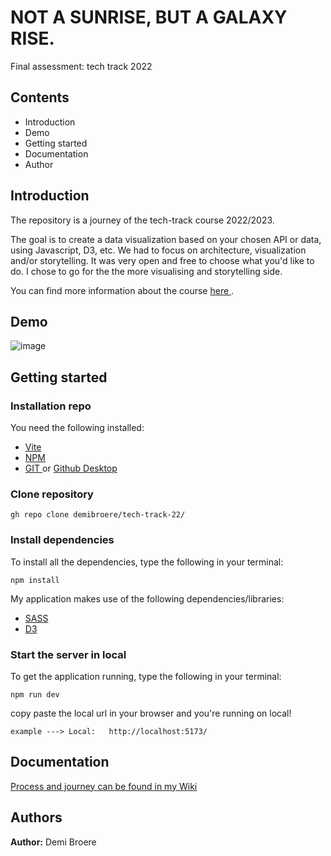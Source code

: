 # NOT A SUNRISE, BUT A GALAXY RISE.
Final assessment: tech track 2022

## Contents 
- Introduction
- Demo
- Getting started
- Documentation
- Author


## Introduction
The repository is a journey of the tech-track course 2022/2023.

The goal is to create a data visualization based on your chosen API or data, using Javascript, D3, etc. We had to focus on architecture, visualization and/or storytelling. It was very open and free to choose what you'd like to do. I chose to go for the the more visualising and storytelling side. 

You can find more information about the course [ here ](https://github.com/cmda-tt/course-22-23).

## Demo

![image](https://user-images.githubusercontent.com/90050856/204860004-172ad625-5073-4ec8-8bd0-d6495a205ec3.png)

## Getting started

### Installation repo

You need the following installed:
- [ Vite ](https://vitejs.dev/)
- [ NPM ](https://docs.npmjs.com/)
- [ GIT ](https://git-scm.com/downloads) or [ Github Desktop ](https://desktop.github.com/)

### Clone repository
```
gh repo clone demibroere/tech-track-22/
```

### Install dependencies
To install all the dependencies, type the following in your terminal:

```
npm install
```

My application makes use of the following dependencies/libraries:
- [ SASS ](https://sass-lang.com/install)
- [ D3 ](https://www.npmjs.com/package/d3)

### Start the server in local
To get the application running, type the following in your terminal:

```
npm run dev
```

copy paste the local url in your browser and you're running on local!
```
example ---> Local:   http://localhost:5173/
```

## Documentation 
[ Process and journey can be found in my Wiki ](https://github.com/demibroere/tech-track-22/wiki)

## Authors 
**Author:** Demi Broere
